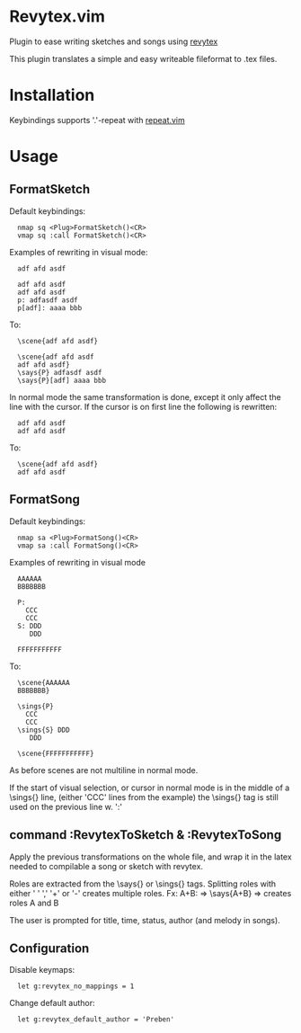 # Revytex.vim

Plugin to ease writing sketches and songs using
[revytex](https://github.com/dikurevy/RevyTeX)

This plugin translates a simple and easy writeable fileformat to .tex files.

# Installation

Keybindings supports '.'-repeat with [repeat.vim](https://github.com/tpope/vim-repeat)

# Usage

## FormatSketch
Default keybindings:
~~~~
  nmap sq <Plug>FormatSketch()<CR>
  vmap sq :call FormatSketch()<CR>
~~~~

Examples of rewriting in visual mode:
~~~~
  adf afd asdf 
 
  adf afd asdf 
  adf afd asdf 
  p: adfasdf asdf
  p[adf]: aaaa bbb
~~~~

To:
~~~~
  \scene{adf afd asdf}

  \scene{adf afd asdf
  adf afd asdf}
  \says{P} adfasdf asdf
  \says{P}[adf] aaaa bbb
~~~~

In normal mode the same transformation is done, except it only affect the line with the cursor.
If the cursor is on first line the following is rewritten:
~~~~
  adf afd asdf 
  adf afd asdf 
~~~~

To:
~~~~
  \scene{adf afd asdf}
  adf afd asdf
~~~~

## FormatSong
Default keybindings:
~~~~
  nmap sa <Plug>FormatSong()<CR>
  vmap sa :call FormatSong()<CR>
~~~~

Examples of rewriting in visual mode
~~~~
  AAAAAA
  BBBBBBB

  P:
    CCC
    CCC
  S: DDD
     DDD

  FFFFFFFFFFF
~~~~

To:
~~~~
  \scene{AAAAAA
  BBBBBBB}

  \sings{P}
    CCC
    CCC
  \sings{S} DDD
     DDD

  \scene{FFFFFFFFFFF}
~~~~

As before scenes are not multiline in normal mode.

If the start of visual selection, or cursor in normal mode is in the middle of a \sings{} line, (either 'CCC' lines from the example) the \sings{} tag is still used on the previous line w. ':'

## command :RevytexToSketch & :RevytexToSong
Apply the previous transformations on the whole file, and wrap it in the latex needed to compilable a song or sketch with revytex.

Roles are extracted from the \says{} or \sings{} tags.
Splitting roles with either ' ' ',' '+' or '-' creates multiple roles.
Fx: A+B: => \says{A+B} => creates roles A and B

The user is prompted for title, time, status, author (and melody in songs).

## Configuration
Disable keymaps:
~~~~
  let g:revytex_no_mappings = 1
~~~~

Change default author:
~~~~
  let g:revytex_default_author = 'Preben'
~~~~

